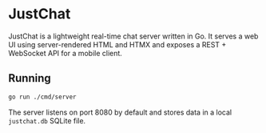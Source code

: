 # JustChat

JustChat is a lightweight real-time chat server written in Go. It serves a web UI using server-rendered HTML and HTMX and exposes a REST + WebSocket API for a mobile client.

## Running

```bash
go run ./cmd/server
```

The server listens on port 8080 by default and stores data in a local `justchat.db` SQLite file.

